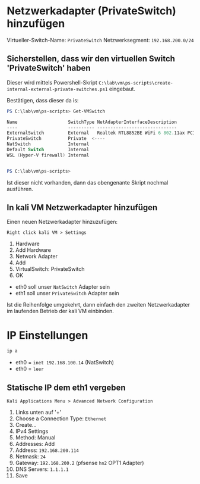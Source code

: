 # Netzwerkadapter (PrivateSwitch) hinzufügen

Virtueller-Switch-Name: `PrivateSwitch`
Netzwerksegment: `192.168.200.0/24`

## Sicherstellen, dass wir den virtuellen Switch 'PrivateSwitch' haben

Dieser wird mittels Powershell-Skript `C:\lab\vm\ps-scripts\create-internal-external-private-switches.ps1` eingebaut.

Bestätigen, dass dieser da is:
```powershell
PS C:\lab\vm\ps-scripts> Get-VMSwitch

Name                   SwitchType NetAdapterInterfaceDescription
----                   ---------- ------------------------------
ExternalSwitch         External   Realtek RTL8852BE WiFi 6 802.11ax PCIe Adapter
PrivateSwitch          Private  <----
NatSwitch              Internal
Default Switch         Internal
WSL (Hyper-V firewall) Internal


PS C:\lab\vm\ps-scripts>
```

Ist dieser nicht vorhanden, dann das obengenante Skript nochmal ausführen.

## In kali VM Netzwerkadapter hinzufügen

Einen neuen Netzwerkadapter hinzuzufügen:
```plaintext
Right click kali VM > Settings
```
1. Hardware
2. Add Hardware
3. Network Adapter
4. Add
5. VirtualSwitch: PrivateSwitch
6. OK

* eth0 soll unser `NatSwitch` Adapter sein
* eth1 soll unser `PrivateSwitch` Adapter sein

Ist die Reihenfolge umgekehrt, dann einfach den zweiten Netzwerkadapter im laufenden Betrieb der kali VM einbinden.

# IP Einstellungen

```bash
ip a
```
* eth0 = `inet 192.168.100.14` (NatSwitch)
* eth0 = `leer`

## Statische IP dem eth1 vergeben

```plaintext
Kali Applications Menu > Advanced Network Configuration
```
1. Links unten auf '+'
2. Choose a Connection Type: `Ethernet`
3. Create...
4. IPv4 Settings
5. Method: Manual
6. Addresses: Add
7. Address: `192.168.200.114`
8. Netmask: `24`
9. Gateway: `192.168.200.2` (pfsense `hn2` OPT1 Adapter)
10. DNS Servers: `1.1.1.1`
11. Save





